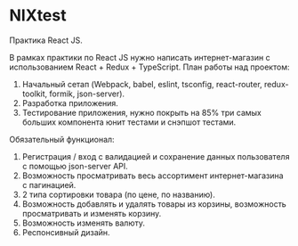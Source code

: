 # NIXtest
Практика React JS.

В рамках практики по React JS нужно написать интернет-магазин с использованием React + Redux + TypeScript.
План работы над проектом:
1. Начальный сетап (Webpack, babel, eslint, tsconfig, react-router, redux-toolkit, formik, json-server).
2. Разработка приложения.
3. Тестирование приложения, нужно покрыть на 85% три самых больших компонента юнит тестами и снэпшот тестами. 

Обязательный функционал:
1. Регистрация / вход с валидацией и сохранение данных пользователя с помощью json-server API.
2. Возможность просматривать весь ассортимент интернет-магазина с пагинацией.
3. 2 типа сортировки товара (по цене, по названию).
4. Возможность добавлять и удалять товары из корзины, возможность просматривать и изменять корзину.
5. Возможность изменять валюту.
6. Респонсивный дизайн.

